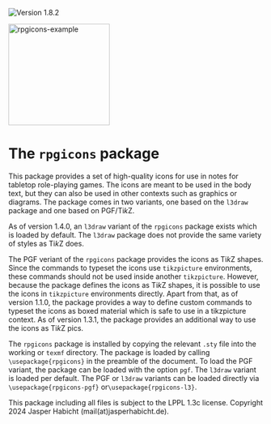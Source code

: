 ![Version 1.8.2](https://img.shields.io/badge/version-1.8.2-blue)

<img width="200" alt="rpgicons-example" src="https://github.com/jasperhabicht/rpgicons/assets/6378801/81a1d0aa-7a4f-4f83-bbdc-3bc3332023b2" /> 

# The `rpgicons` package

This package provides a set of high-quality icons for use in notes for tabletop role-playing games. 
The icons are meant to be used in the body text, but they can also be used in other contexts such 
as graphics or diagrams. The package comes in two variants, one based on the `l3draw` package and one
based on PGF/Ti*k*Z.

As of version 1.4.0, an `l3draw` variant of the `rpgicons` package exists which is loaded by default.
The `l3draw` package does not provide the same variety of styles as Ti*k*Z does. 

The PGF veriant of the `rpgicons` package provides the icons as Ti*k*Z shapes. Since the commands to 
typeset the icons use `tikzpicture` environments, these commands should not be used inside another 
`tikzpicture`. However, because the package defines the icons as Ti*k*Z shapes, it is possible to 
use the icons in `tikzpicture` environments directly. Apart from that, as of version 1.1.0, the 
package provides a way to define custom commands to typeset the icons as boxed material which is 
safe to use in a tikzpicture context. As of version 1.3.1, the package provides an additional way 
to use the icons as Ti*k*Z pics. 

The `rpgicons` package is installed by copying the relevant `.sty` file into the working or `texmf`
directory. The package is loaded by calling `\usepackage{rpgicons}` in the preamble of the document. 
To load the PGF variant, the package can be loaded with the option `pgf`. The `l3draw` variant is 
loaded per default. The PGF or `l3draw` variants can be loaded directly via 
`\usepackage{rpgicons-pgf}` or`\usepackage{rpgicons-l3}`.

This package including all files is subject to the LPPL 1.3c license.
Copyright 2024 Jasper Habicht (mail(at)jasperhabicht.de).
